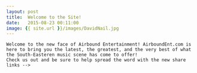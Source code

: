 ```yaml
---
layout: post
title:  Welcome to the Site!
date:   2015-08-23 00:11:00
image: {{ site.url }}/images/DavidNail.jpg
---
```


	Welcome to the new face of Airbound Entertainment! AirboundEnt.com is here to bring you the latest, the greatest, and the very best of what the South-Easteren music scene has come to offer! 
	Check us out and be sure to help spread the word with the new share links -->